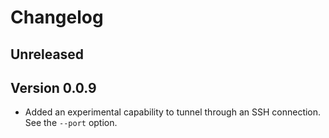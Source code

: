 # Changelog

## Unreleased

## Version 0.0.9

- Added an experimental capability to tunnel through an SSH connection.  See the
  `--port` option.
